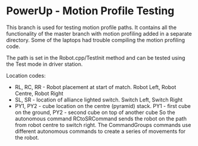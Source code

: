 # PowerUp - Motion Profile Testing
This branch is used for testing motion profile paths.  It contains all the functionality of the master branch with motion profiling added in a separate directory.  Some of the laptops had trouble compiling the motion profiling code.

The path is set in the Robot.cpp/TestInit method and can be tested using the Test mode in driver station.

Location codes:
 - RL, RC, RR - Robot placement at start of match.  Robot Left, Robot Centre, Robot Right
 - SL, SR - location of alliance lighted switch.  Switch Left, Switch Right
 - PY1, PY2 - cube location on the centre (pyramid) stack.  PY1 - first cube on the ground, PY2 - second cube on top of another cube
 So the autonomous command RCtoSRCommand sends the robot on the path from robot centre to switch right.  The CommandGroups commands use different autonomous commands to create a series of movements for the robot.
